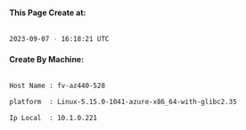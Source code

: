 
   
#### This Page Create at:

```bash

2023-09-07 - 16:18:21 UTC

```

#### Create By Machine:

```bash

Host Name : fv-az440-528

platform  : Linux-5.15.0-1041-azure-x86_64-with-glibc2.35

Ip Local  : 10.1.0.221

```

